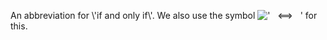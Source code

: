 An abbreviation for \\'if and only if\\'. We also use the symbol
!['   \<==\>   '](../dictionary/equation_images/3013.1..png) for this.
